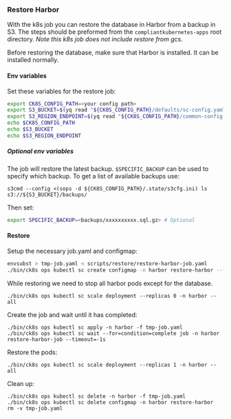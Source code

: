 ### Restore Harbor
With the k8s job you can restore the database in Harbor from a backup in S3.
The steps should be preformed from the `compliantkubernetes-apps` root directory.
*Note this k8s job does not include restore from gcs.*

Before restoring the database, make sure that Harbor is installed.
It can be installed normally.

#### Env variables
Set these variables for the restore job:
```bash
export CK8S_CONFIG_PATH=<your config path>
export S3_BUCKET=$(yq read "${CK8S_CONFIG_PATH}/defaults/sc-config.yaml" objectStorage.buckets.harbor)
export S3_REGION_ENDPOINT=$(yq read "${CK8S_CONFIG_PATH}/common-config.yaml" objectStorage.s3.regionEndpoint)
echo $CK8S_CONFIG_PATH
echo $S3_BUCKET
echo $S3_REGION_ENDPOINT
```

##### Optional env variables

The job will restore the latest backup.
`$SPECIFIC_BACKUP` can be used to specify which backup.
To get a list of available backups use:
```
s3cmd --config <(sops -d ${CK8S_CONFIG_PATH}/.state/s3cfg.ini) ls s3://${S3_BUCKET}/backups/
```
Then set:
```bash
export SPECIFIC_BACKUP=<backups/xxxxxxxxxx.sql.gz> # Optional
```

#### Restore

Setup the necessary job.yaml and configmap:

```bash
envsubst > tmp-job.yaml < scripts/restore/restore-harbor-job.yaml
./bin/ck8s ops kubectl sc create configmap -n harbor restore-harbor --from-file=scripts/restore/restore-harbor.sh
```

While restoring we need to stop all harbor pods except for the database.

```
./bin/ck8s ops kubectl sc scale deployment --replicas 0 -n harbor --all
```

Create the job and wait until it has completed:

```
./bin/ck8s ops kubectl sc apply -n harbor -f tmp-job.yaml
./bin/ck8s ops kubectl sc wait --for=condition=complete job -n harbor restore-harbor-job --timeout=-1s
```

Restore the pods:

```
./bin/ck8s ops kubectl sc scale deployment --replicas 1 -n harbor --all
```

Clean up:

```
./bin/ck8s ops kubectl sc delete -n harbor -f tmp-job.yaml
./bin/ck8s ops kubectl sc delete configmap -n harbor restore-harbor
rm -v tmp-job.yaml
```
